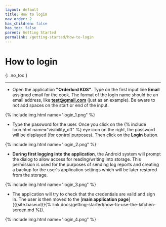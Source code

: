```yaml
---
layout: default
title: How to login
nav_order: 2
has_children: false
has_toc: false
parent: Getting Started
permalink: /getting-started/how-to-login
---
```


# How to login
{: .no_toc }

---

- Open the application **"Orderlord KDS"**. Type on the first input line **Email** assigned email for the cook. The format of the login name should be an email address, like **test@gmail.com** (just as an example). Be aware to not add spaces on the start or end of the input.

{% include img.html name="login_1.png" %}

- Type the password for the user. Once you click on the {% include icon.html name="visibility_off" %} eye icon on the right, the password will be displayed (for control purposes). Then click on the <span class="text-orange-200">**Login**</span> button.

{% include img.html name="login_2.png" %}

- **During first logging into the application**, the Android system will prompt the dialog to allow access for reading/writing into storage. This permission is used for the purposes of sending log reports and creating a backup for the user's application settings which will be later restored from the storage.

{% include img.html name="login_3.png" %}

- The application will try to check that the credentials are valid and sign in. The user is then moved to the [**main application page**]({{site.baseurl}}{% link docs/getting-started/how-to-use-the-kitchen-screen.md %}).

{% include img.html name="login_4.png" %}